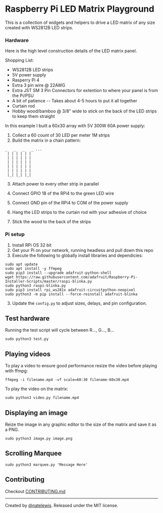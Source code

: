 # Raspberry Pi LED Matrix Playground

This is a collection of widgets and helpers to drive a LED matrix of any size created with WS2812B LED strips. 

### Hardware

Here is the high level construction details of the LED matrix panel.

Shopping List:
* WS2812B LED strips
* 5V power supply
* Rasperry Pi 4
* Extra 3 pin wire @ 22AWG
* Extra JST SM 3 Pin Connectors for extention to where your panel is from the Pi/PSU
* A bit of patience -- Takes about 4-5 hours to put it all together
* Curtain rod
* Hobby wood/bamboo @ 3/8" wide to stick on the back of the LED strips to keep them straight

In this example I built a 60x30 array with 5V 300W 60A power supply:
1. Collect a 60 count of 30 LED per meter 1M strips
2. Build the matrix in a chain pattern:
```
_   _   _   _ ...
 | | | | | |
 | | | | | |
 | | | | | |
 | | | | | |
 | | | | | |
 |_| |_| |_|
```
3. Attach power to every other strip in parallel

4. Connect GPIO 18 of the RPi4 to the green LED wire
5. Connect GND pin of the RPi4 to COM of the power supply
6. Hang the LED strips to the curtain rod with your adhesive of choice
7. Stick the wood to the back of the strips

### Pi setup
1. Install RPi OS 32 bit
2. Get your Pi on your network, running headless and pull down this repo
2. Execute the following to globally install libraries and dependicies:
```
sudo apt update
sudo apt install -y ffmpeg
sudo pip3 install --upgrade adafruit-python-shell
wget https://raw.githubusercontent.com/adafruit/Raspberry-Pi-Installer-Scripts/master/raspi-blinka.py
sudo python3 raspi-blinka.py
sudo pip3 install rpi_ws281x adafruit-circuitpython-neopixel
sudo python3 -m pip install --force-reinstall adafruit-blinka
```
3. Update the `config.py` to adjust sizes, delays, and pin configuration.

## Test hardware
Running the test script will cycle between R..., G..., B...
```
sudo python3 test.py
```

## Playing videos
To play a video to ensure good performance resize the video before playing with ffmpg: 
```
ffmpeg -i filename.mp4 -vf scale=60:30 filename-60x30.mp4
```
To play the video on the matrix:
```
sudo python3 video.py filename.mp4
```

## Displaying an image
Reize the image in any graphic editor to the size of the matrix and save it as a PNG.
```
sudo python3 image.py image.png
```

## Scrolling Marquee
```
sudo python3 marquee.py 'Message Here'
```

## Contributing

Checkout [CONTRIBUTING.md](CONTRIBUTING.md)

---

Created by [@natelewis](https://github.com/natelewis). Released under the MIT license.

